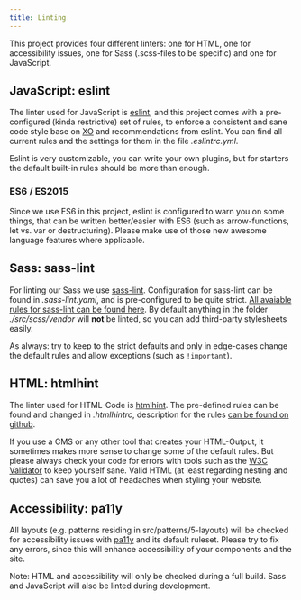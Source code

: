 ```yaml
---
title: Linting
---
```


This project provides four different linters: one for HTML, one for
accessibility issues, one for Sass (.scss-files to be specific) and one
for JavaScript.

## JavaScript: eslint

The linter used for JavaScript is [eslint](http://eslint.org), and this
project comes with a pre-configured (kinda restrictive) set of rules, to
enforce a consistent and sane code style base on
[XO](https://github.com/xojs/xo) and recommendations from eslint. You
can find all current rules and the settings for them in the file
_.eslintrc.yml_.

Eslint is very customizable, you can write your own plugins, but for
starters the default built-in rules should be more than enough.

### ES6 / ES2015

Since we use ES6 in this project, eslint is configured to warn you on
some things, that can be written better/easier with ES6 (such as
arrow-functions, let vs. var or destructuring). Please make use of those
new awesome language features where applicable.

## Sass: sass-lint

For linting our Sass we use
[sass-lint](https://github.com/sasstools/sass-lint). Configuration for
sass-lint can be found in _.sass-lint.yaml_, and is pre-configured to be
quite strict.
[All avaiable rules for sass-lint can be found here](https://github.com/sasstools/sass-lint/tree/master/docs/rules).
By default anything in the folder _./src/scss/vendor_ will **not** be
linted, so you can add third-party stylesheets easily.

As always: try to keep to the strict defaults and only in edge-cases
change the default rules and allow exceptions (such as `!important`).

## HTML: htmlhint

The linter used for HTML-Code is [htmlhint](http://htmlhint.com). The
pre-defined rules can be found and changed in _.htmlhintrc_, description
for the rules
[can be found on github](https://github.com/yaniswang/HTMLHint/wiki/Rules).

If you use a CMS or any other tool that creates your HTML-Output, it
sometimes makes more sense to change some of the default rules. But
please always check your code for errors with tools such as the
[W3C Validator](https://validator.w3.org/) to keep yourself sane. Valid
HTML (at least regarding nesting and quotes) can save you a lot of
headaches when styling your website.

## Accessibility: pa11y

All layouts (e.g. patterns residing in src/patterns/5-layouts) will be
checked for accessibility issues with
[pa11y](https://github.com/pa11y/pa11y) and its default ruleset. Please
try to fix any errors, since this will enhance accessibility of your
components and the site.

Note: HTML and accessibility will only be checked during a full build.
Sass and JavaScript will also be linted during development.
